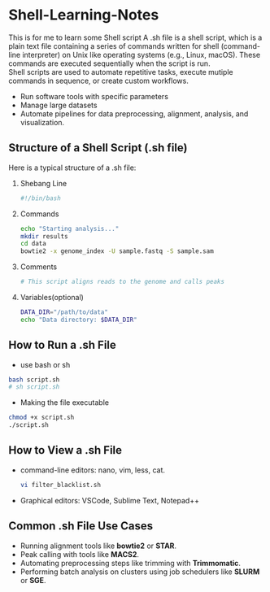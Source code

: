 # Shell-Learning-Notes
This is for me to learn some Shell script
A .sh file is a shell script, which is a plain text file containing a series of commands written for shell (command-line interpreter) on Unix like operating systems (e.g., Linux, macOS). These commands are executed sequentially when the script is run.  
Shell scripts are used to automate repetitive tasks, execute mutiple commands in sequence, or create custom workflows.
* Run software tools with specific parameters
* Manage large datasets
* Automate pipelines for data preprocessing, alignment, analysis, and visualization.

  
## Structure of a Shell Script (.sh file)
Here is a typical structure of a .sh file:  
1. Shebang Line
   ```bash
   #!/bin/bash
2. Commands
   ```bash
   echo "Starting analysis..."
   mkdir results
   cd data
   bowtie2 -x genome_index -U sample.fastq -S sample.sam
3. Comments
   ```bash
   # This script aligns reads to the genome and calls peaks
4. Variables(optional)
   ```bash
   DATA_DIR="/path/to/data"
   echo "Data directory: $DATA_DIR"

## How to Run a .sh File
* use bash or sh
```bash
bash script.sh
# sh script.sh
```
* Making the file executable
```bash
chmod +x script.sh
./script.sh
```

## How to View a .sh File
* command-line editors: nano, vim, less, cat.
  ```bash
  vi filter_blacklist.sh
  ```
* Graphical editors: VSCode, Sublime Text, Notepad++
## Common .sh File Use Cases
* Running alignment tools like **bowtie2** or **STAR**.
* Peak calling with tools like **MACS2**.
* Automating preprocessing steps like trimming with **Trimmomatic**.
* Performing batch analysis on clusters using job schedulers like **SLURM** or **SGE**.

  
